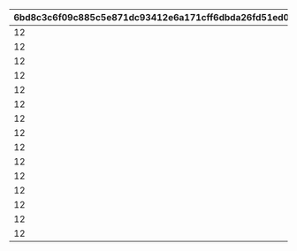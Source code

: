 |6bd8c3c6f09c885c5e871dc93412e6a171cff6dbda26fd51ed0ce1d2c911e8a7|d62eae645f6b6ccc778e1dbb5a6a7ab3025c66c627107bdee11e85e15c6fd59b|2472459b6b6101ce0b1d53f46618b7d4566a677601f35b97899f07d52a0185c2|56a377bd0f822c408c20ccc93382a34ff980efc77f8cdd092c1f9dc2ea53115a|152dd8825341d6870d2f6ded6f8e855009db50927be80e4fcefb1d654e876045|c283420f97973d4ec805ad1f8f012b12b0d3a6b4e883a95eeea509f0b1c50e44|a5e91296fccac6645f674783c6af1256571519018ab239dec61c5c879ec44b75|c5858c0f89286786ace690307276e80abb4587bddf326097cd99f98daaed0aea|05370d42e3e68bbe798a38f49dafa5a5f3e4e101805c1f4e9a44ce0891182990|7cc5c56b1bedab3b54b0e9f7747563d7803ede1a12c7dfc85396eed1cb53b54c|f11ab4348d257a5d40bb56f3965c01aac94c5d1a3ddfcefce6a62e2a7df4885a|f38f8da8af845f0619e78b2597cfca34e7f8bf599a800c0f3568d50bc1292b2e|c333cb0ce2827d5219466dfb39ec723cb9caa8add889fd5a6a0ce65209d64a35|22518c3673cc7f67fe297cff5a9a98f63fe290e6cc69415e8e39504752104a50|1b6c7933c5f3866f313ebf69e56048d26bc22e5ad562e71e8df36ecbf63a659a|c45378bafac128313808ba93333a8f35d8a872f25a0bc89aba56c0dc171e964f|c78517a28a758b6bbc83b593b2b63a4dbb35819c2f25c68f60afb01f18a6fd59|d9a39ee7062eb54f862b2d9386539f6b4d474ee148da3397f976f4acc6127610|2ff3b40f16e30310e4cdc44809617b4da5b85c19d3d48524ff65654485491faf|
| --- | --- | --- | --- | --- | --- | --- | --- | --- | --- | --- | --- | --- | --- | --- | --- | --- | --- | --- |
|12|1|0|1002200|50|0|0|50|80|2000000|2|0|23001|2|20004|0|1|94002|0|
|12|51|0|1002200|40|0|0|100|80|1600000|2|0|23001|2|20004|0|2|94002|0|
|12|101|0|1002200|40|0|0|200|60|1400000|2|0|23001|2|20004|0|3|94002|0|
|12|201|0|1002200|35|0|0|500|60|1200000|2|0|23001|2|20004|0|4|94002|0|
|12|501|0|1002200|35|0|0|1000|40|1000000|2|0|23001|2|20004|0|5|94002|0|
|12|1001|0|1002200|30|0|0|1500|40|800000|2|0|23001|2|20004|0|6|94002|0|
|12|1501|0|1002200|25|0|0|2000|40|600000|2|0|23001|2|20004|0|7|94002|0|
|12|2001|0|1002200|25|0|0|3000|80|600000|2|0|23001|2|20003|0|8|94002|0|
|12|3001|0|1002200|20|0|0|5000|60|400000|2|0|23001|2|20003|0|9|94002|0|
|12|5001|0|1002200|15|0|0|10000|40|300000|2|0|23001|2|20003|0|10|94002|0|
|12|10001|0|1002200|10|0|0|100000|20|200000|2|0|23001|2|20003|0|11|94002|0|
|12|100001|0|1002200|5|0|0|200000|12|100000|2|0|23001|2|20003|0|12|94002|0|
|12|200001|0|1002200|5|0|0|300000|8|80000|2|0|23001|2|20003|0|13|94002|0|
|12|300001|0|1002200|5|0|0|400000|5|60000|2|0|23001|2|20003|0|14|94002|0|
|12|400001|0|1002200|5|0|0|-1|3|50000|2|0|23001|2|20003|0|15|94002|0|